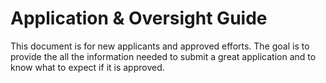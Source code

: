 # Application & Oversight Guide

This document is for new applicants and approved efforts. The goal is to provide the all the information needed to submit a great application and to know what to expect if it is approved.

